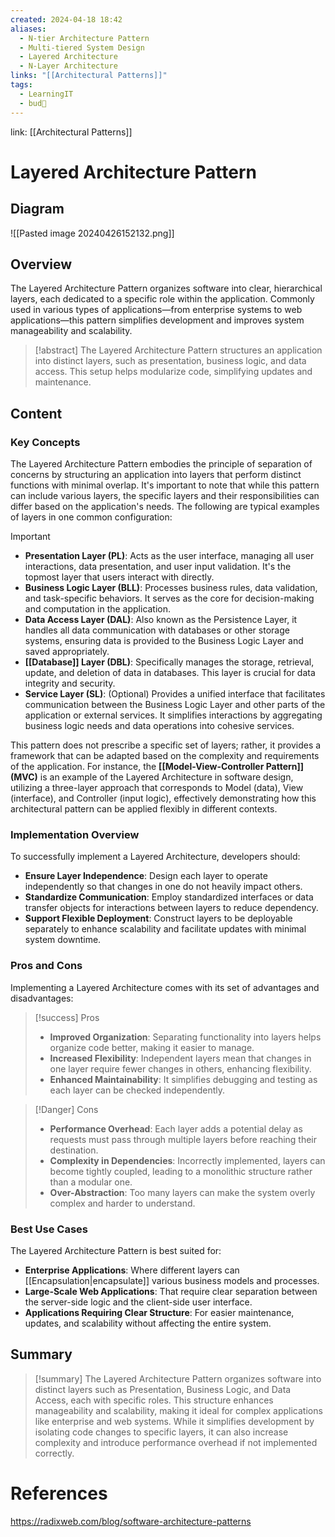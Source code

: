 ```yaml
---
created: 2024-04-18 18:42
aliases:
  - N-tier Architecture Pattern
  - Multi-tiered System Design
  - Layered Architecture
  - N-Layer Architecture
links: "[[Architectural Patterns]]"
tags:
  - LearningIT
  - bud🌿
---
```

link: [[Architectural Patterns]]

# Layered Architecture Pattern 

## Diagram

![[Pasted image 20240426152132.png]]

## Overview

The Layered Architecture Pattern organizes software into clear, hierarchical layers, each dedicated to a specific role within the application. Commonly used in various types of applications—from enterprise systems to web applications—this pattern simplifies development and improves system manageability and scalability.

> [!abstract] 
> The Layered Architecture Pattern structures an application into distinct layers, such as presentation, business logic, and data access. This setup helps modularize code, simplifying updates and maintenance.

## Content

### Key Concepts
The Layered Architecture Pattern embodies the principle of separation of concerns by structuring an application into layers that perform distinct functions with minimal overlap. It's important to note that while this pattern can include various layers, the specific layers and their responsibilities can differ based on the application's needs. The following are typical examples of layers in one common configuration:

>[!important]
>- **Presentation Layer (PL)**: Acts as the user interface, managing all user interactions, data presentation, and user input validation. It's the topmost layer that users interact with directly.
>- **Business Logic Layer (BLL)**: Processes business rules, data validation, and task-specific behaviors. It serves as the core for decision-making and computation in the application.
>- **Data Access Layer (DAL)**: Also known as the Persistence Layer, it handles all data communication with databases or other storage systems, ensuring data is provided to the Business Logic Layer and saved appropriately.
>- **[[Database]] Layer (DBL)**: Specifically manages the storage, retrieval, update, and deletion of data in databases. This layer is crucial for data integrity and security.
>- **Service Layer (SL)**: (Optional) Provides a unified interface that facilitates communication between the Business Logic Layer and other parts of the application or external services. It simplifies interactions by aggregating business logic needs and data operations into cohesive services.

This pattern does not prescribe a specific set of layers; rather, it provides a framework that can be adapted based on the complexity and requirements of the application. For instance, the **[[Model-View-Controller Pattern]] (MVC)**  is an example of the Layered Architecture in software design, utilizing a three-layer approach that corresponds to Model (data), View (interface), and Controller (input logic), effectively demonstrating how this architectural pattern can be applied flexibly in different contexts.

### Implementation Overview

To successfully implement a Layered Architecture, developers should:

- **Ensure Layer Independence**: Design each layer to operate independently so that changes in one do not heavily impact others.
- **Standardize Communication**: Employ standardized interfaces or data transfer objects for interactions between layers to reduce dependency.
- **Support Flexible Deployment**: Construct layers to be deployable separately to enhance scalability and facilitate updates with minimal system downtime.

### Pros and Cons

Implementing a Layered Architecture comes with its set of advantages and disadvantages:

> [!success] Pros
> 
> - **Improved Organization**: Separating functionality into layers helps organize code better, making it easier to manage.
> - **Increased Flexibility**: Independent layers mean that changes in one layer require fewer changes in others, enhancing flexibility.
> - **Enhanced Maintainability**: It simplifies debugging and testing as each layer can be checked independently.

> [!Danger] Cons
> 
> - **Performance Overhead**: Each layer adds a potential delay as requests must pass through multiple layers before reaching their destination.
> - **Complexity in Dependencies**: Incorrectly implemented, layers can become tightly coupled, leading to a monolithic structure rather than a modular one.
> - **Over-Abstraction**: Too many layers can make the system overly complex and harder to understand.

### Best Use Cases

The Layered Architecture Pattern is best suited for:

- **Enterprise Applications**: Where different layers can [[Encapsulation|encapsulate]] various business models and processes.
- **Large-Scale Web Applications**: That require clear separation between the server-side logic and the client-side user interface.
- **Applications Requiring Clear Structure**: For easier maintenance, updates, and scalability without affecting the entire system.

## Summary

> [!summary] 
> The Layered Architecture Pattern organizes software into distinct layers such as Presentation, Business Logic, and Data Access, each with specific roles. This structure enhances manageability and scalability, making it ideal for complex applications like enterprise and web systems. While it simplifies development by isolating code changes to specific layers, it can also increase complexity and introduce performance overhead if not implemented correctly.

# References

https://radixweb.com/blog/software-architecture-patterns
